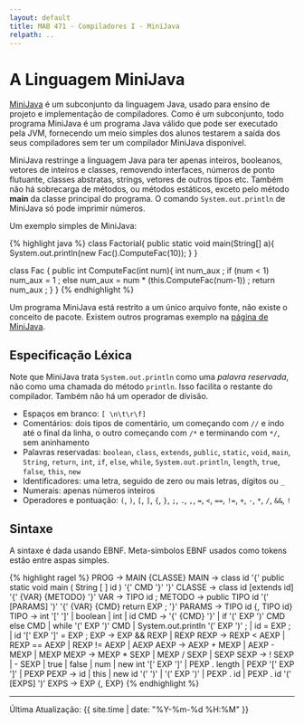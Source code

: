 ```yaml
---
layout: default
title: MAB 471 - Compiladores I - MiniJava
relpath: ..
---
```


A Linguagem MiniJava
====================

[MiniJava](http://www.cambridge.org/us/features/052182060X/) é um subconjunto da linguagem Java,
usado para ensino de projeto e implementação de compiladores. Como é um subconjunto, todo programa
MiniJava é um programa Java válido que pode ser executado pela JVM, fornecendo um meio simples
dos alunos testarem a saída dos seus compiladores sem ter um compilador MiniJava disponível.

MiniJava restringe a linguagem Java para ter apenas inteiros, booleanos, vetores de inteiros e classes,
removendo interfaces, números de ponto flutuante, classes abstratas, strings, vetores de outros
tipos etc. Também não há sobrecarga de métodos, ou métodos estáticos, exceto pelo método **main** da
classe principal do programa. O comando `System.out.println` de MiniJava só pode imprimir números.

Um exemplo simples de MiniJava:

{% highlight java %}
class Factorial{
    public static void main(String[] a){
	System.out.println(new Fac().ComputeFac(10));
    }
}

class Fac {
    public int ComputeFac(int num){
	int num_aux ;
	if (num < 1)
	    num_aux = 1 ;
	else 
	    num_aux = num * (this.ComputeFac(num-1)) ;
	return num_aux ;
    }
}
{% endhighlight %}

Um programa MiniJava está restrito a um único arquivo fonte, não existe o conceito de
pacote. Existem outros programas exemplo na [página de MiniJava](http://www.cambridge.org/us/features/052182060X/).

Especificação Léxica
--------------------

Note que MiniJava trata `System.out.println` como uma *palavra reservada*, não como uma 
chamada do método `println`. Isso facilita o restante do compilador. Também não há um operador
de divisão.

* Espaços em branco: `[ \n\t\r\f]`
* Comentários: dois tipos de comentário, um começando com `//` e indo até o final da linha, o outro começando com `/*` e terminando com `*/`, sem aninhamento
* Palavras reservadas: `boolean`, `class`, `extends`, `public`, `static`, `void`, `main`, `String`, `return`, `int`, `if`, `else`, `while`, `System.out.println`, `length`, `true`, `false`, `this`, `new`
* Identificadores: uma letra, seguido de zero ou mais letras, dígitos ou `_`
* Numerais: apenas números inteiros
* Operadores e pontuação: `(`, `)`, `[`, `]`, `{`, `}`, `;`, `.`, `,`, `=`, `<`, `==`, `!=`, `+`, `-`, `*`, `/`, `&&`, `!`

Sintaxe
-------

A sintaxe é dada usando EBNF. Meta-símbolos EBNF usados como tokens estão entre aspas simples.

{% highlight ragel %}
PROG   -> MAIN {CLASSE}
MAIN   -> class id '{' public static void main ( String [ ] id ) '{' CMD '}' '}'
CLASSE -> class id [extends id] '{' {VAR} {METODO} '}'
VAR    -> TIPO id ;
METODO -> public TIPO id '(' [PARAMS] ')' '{' {VAR} {CMD} return EXP ; '}'
PARAMS -> TIPO id {, TIPO id}
TIPO   -> int '[' ']'
        | boolean
        | int
        | id
CMD    -> '{' {CMD} '}'
        | if '(' EXP ')' CMD else CMD
        | while '(' EXP ')' CMD
        | System.out.println '(' EXP ')' ;
        | id = EXP ;
        | id '[' EXP ']' = EXP ;
EXP    -> EXP && REXP
        | REXP
REXP   -> REXP < AEXP
        | REXP == AEXP
        | REXP != AEXP
        | AEXP
AEXP   -> AEXP + MEXP
        | AEXP - MEXP
        | MEXP
MEXP   -> MEXP * SEXP
        | MEXP / SEXP
        | SEXP
SEXP   -> ! SEXP
        | - SEXP
        | true
        | false
        | num
        | new int '[' EXP ']'
        | PEXP . length
        | PEXP '[' EXP ']'
        | PEXP
PEXP   -> id
        | this
        | new id '(' ')'
        | '(' EXP ')'
        | PEXP . id
        | PEXP . id '(' [EXPS] ')'
EXPS   -> EXP {, EXP}
{% endhighlight %}


* * * * *

Última Atualização: {{ site.time | date: "%Y-%m-%d %H:%M" }}
